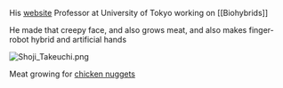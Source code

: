 His [website](https://www.hybrid.t.u-tokyo.ac.jp/en/)
Professor at University of Tokyo working on [[Biohybrids]]

He made that creepy face, and also grows meat, and also makes finger-robot hybrid and artificial hands

![Shoji_Takeuchi.png](shoji_takeuchi.png)

Meat growing for [chicken nuggets](https://www.eurekalert.org/news-releases/1080163?utm_source=perplexity)
